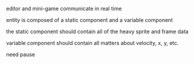 editor and mini-game communicate in real time

entity is composed of a static component and a variable component

the static component should contain all of the heavy sprite and frame data

variable component should contain all matters about velocity, x, y, etc.

need pause
